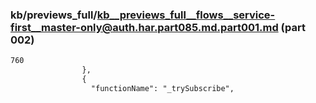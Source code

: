 ### kb/previews_full/kb__previews_full__flows__service-first__master-only@auth.har.part085.md.part001.md (part 002)

```md
760
                },
                {
                  "functionName": "_trySubscribe",
 
```

```
